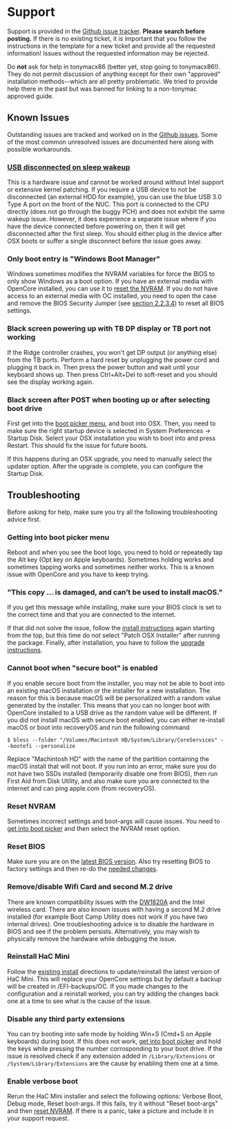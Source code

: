 # Support

Support is provided in the [Github issue tracker](https://github.com/osy86/HaC-Mini/issues). **Please search before posting.** If there is no existing ticket, it is important that you follow the instructions in the template for a new ticket and provide all the requested information! Issues without the requested information may be rejected.

Do **not** ask for help in tonymacx86 \(better yet, stop going to tonymacx86!\). They do not permit discussion of anything except for their own "approved" installation methods--which are all pretty problematic. We tried to provide help there in the past but was banned for linking to a non-tonymac approved guide.

## Known Issues

Outstanding issues are tracked and worked on in the [Github issues](https://github.com/osy86/HaC-Mini/issues). Some of the most common unresolved issues are documented here along with possible workarounds.

### [USB disconnected on sleep wakeup](https://github.com/osy86/HaC-Mini/issues/8)

This is a hardware issue and cannot be worked around without Intel support or extensive kernel patching. If you require a USB device to not be disconnected \(an external HDD for example\), you can use the blue USB 3.0 Type A port on the front of the NUC. This port is connected to the CPU directly \(does not go through the buggy PCH\) and does not exhibit the same wakeup issue. However, it does experience a separate issue where if you have the device connected before powering on, then it will get disconnected after the first sleep. You should either plug in the device after OSX boots or suffer a single disconnect before the issue goes away.

### Only boot entry is "Windows Boot Manager"

Windows sometimes modifies the NVRAM variables for force the BIOS to only show Windows as a boot option. If you have an external media with OpenCore installed, you can use it to [reset the NVRAM](support.md#reset-nvram). If you do not have access to an external media with OC installed, you need to open the case and remove the BIOS Security Jumper \(see [section 2.2.3.4](https://www.intel.com/content/dam/support/us/en/documents/mini-pcs/nuc-kits/NUC8i7HVK_TechProdSpec.pdf)\) to reset all BIOS settings.

### Black screen powering up with TB DP display or TB port not working

If the Ridge controller crashes, you won't get DP output \(or anything else\) from the TB ports. Perform a hard reset by unplugging the power cord and plugging it back in. Then press the power button and wait until your keyboard shows up. Then press Ctrl+Alt+Del to soft-reset and you should see the display working again.

### Black screen after POST when booting up or after selecting boot drive

First get into the [boot picker menu](support.md#getting-into-boot-picker-menu), and boot into OSX. Then, you need to make sure the right startup device is selected in System Preferences -&gt; Startup Disk. Select your OSX installation you wish to boot into and press Restart. This should fix the issue for future boots.

If this happens during an OSX upgrade, you need to manually select the updater option. After the upgrade is complete, you can configure the Startup Disk.

## Troubleshooting

Before asking for help, make sure you try all the following troubleshooting advice first.

### Getting into boot picker menu

Reboot and when you see the boot logo, you need to hold or repeatedly tap the Alt key \(Opt key on Apple keyboards\). Sometimes holding works and sometimes tapping works and sometimes neither works. This is a known issue with OpenCore and you have to keep trying.

### "This copy ... is damaged, and can’t be used to install macOS."

If you get this message while installing, make sure your BIOS clock is set to the correct time and that you are connected to the internet.

If that did not solve the issue, follow the [install instructions](../installation-guide/installation.md) again starting from the top, but this time do not select "Patch OSX Installer" after running the package. Finally, after installation, you have to follow the [upgrade instructions](../installation-guide/installation.md#update-existing-install).

### Cannot boot when "secure boot" is enabled

If you enable secure boot from the installer, you may not be able to boot into an existing macOS installation or the installer for a new installation. The reason for this is because macOS will be personalized with a random value generated by the installer. This means that you can no longer boot with OpenCore installed to a USB drive as the random value will be different. If you did not install macOS with secure boot enabled, you can either re-install macOS or boot into recoveryOS and run the following command

`$ bless --folder "/Volumes/Macintosh HD/System/Library/CoreServices" --bootefi --personalize`

Replace "Machintosh HD" with the name of the partition containing the macOS install that will not boot. If you run into an error, make sure you do not have two SSDs installed \(temporarily disable one from BIOS\), then run First Aid from Disk Utility, and also make sure you are connected to the internet and can ping apple.com \(from recoveryOS\).

### Reset NVRAM

Sometimes incorrect settings and boot-args will cause issues. You need to [get into boot picker](support.md#getting-into-boot-picker-menu) and then select the NVRAM reset option.

### Reset BIOS

Make sure you are on the [latest BIOS version](https://downloadcenter.intel.com/product/126143). Also try resetting BIOS to factory settings and then re-do the [needed changes](../installation-guide/bios-settings.md).

### Remove/disable Wifi Card and second M.2 drive

There are known compatibility issues with the [DW1820A](dw1820a-wifi.md) and the Intel wireless card. There are also known issues with having a second M.2 drive installed \(for example Boot Camp Utility does not work if you have two internal drives\). One troubleshooting advice is to disable the hardware in BIOS and see if the problem persists. Alternatively, you may wish to physically remove the hardware while debugging the issue.

### Reinstall HaC Mini

Follow the [existing install](../installation-guide/installation.md#update-existing-install) directions to update/reinstall the latest version of HaC Mini. This will replace your OpenCore settings but by default a backup will be created in /EFI-backups/OC. If you made changes to the configuration and a reinstall worked, you can try adding the changes back one at a time to see what is the cause of the issue.

### Disable any third party extensions

You can try booting into safe mode by holding Win+S \(Cmd+S on Apple keyboards\) during boot. If this does not work, [get into boot picker](support.md#getting-into-boot-picker-menu) and hold the keys while pressing the number corrosponding to your boot drive. If the issue is resolved check if any extension added in `/Library/Extensions` or `/System/Library/Extensions` are the cause by enabling them one at a time.

### Enable verbose boot

Rerun the HaC Mini installer and select the following options: Verbose Boot, Debug mode, Reset boot-args. If this fails, try it without "Reset boot-args" and then [reset NVRAM](support.md#reset-nvram). If there is a panic, take a picture and include it in your support request.


